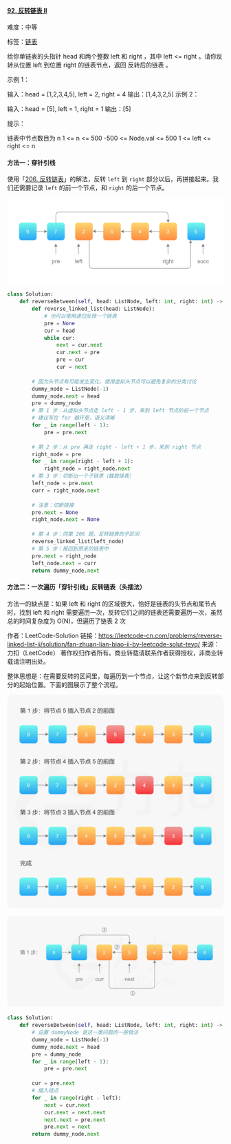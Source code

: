 #### [92. 反转链表 II](https://leetcode-cn.com/problems/reverse-linked-list-ii/)

难度：中等

标签：[链表](../Topic/链表.md)

给你单链表的头指针 head 和两个整数 left 和 right ，其中 left <= right 。请你反转从位置 left 到位置 right 的链表节点，返回 反转后的链表 。


示例 1：

输入：head = [1,2,3,4,5], left = 2, right = 4
输出：[1,4,3,2,5]
示例 2：

输入：head = [5], left = 1, right = 1
输出：[5]


提示：

链表中节点数目为 n
1 <= n <= 500
-500 <= Node.val <= 500
1 <= left <= right <= n

#### 方法一：穿针引线

使用「[206. 反转链表](https://leetcode-cn.com/problems/reverse-linked-list/)」的解法，反转 `left` 到 `right` 部分以后，再拼接起来。我们还需要记录 `left` 的前一个节点，和 `right` 的后一个节点。

![image.png](img/1615105168-ZQRZew-image.png)

```python
class Solution:
    def reverseBetween(self, head: ListNode, left: int, right: int) -> ListNode:
        def reverse_linked_list(head: ListNode):
            # 也可以使用递归反转一个链表
            pre = None
            cur = head
            while cur:
                next = cur.next
                cur.next = pre
                pre = cur
                cur = next

        # 因为头节点有可能发生变化，使用虚拟头节点可以避免复杂的分类讨论
        dummy_node = ListNode(-1)
        dummy_node.next = head
        pre = dummy_node
        # 第 1 步：从虚拟头节点走 left - 1 步，来到 left 节点的前一个节点
        # 建议写在 for 循环里，语义清晰
        for _ in range(left - 1):
            pre = pre.next

        # 第 2 步：从 pre 再走 right - left + 1 步，来到 right 节点
        right_node = pre
        for _ in range(right - left + 1):
            right_node = right_node.next
        # 第 3 步：切断出一个子链表（截取链表）
        left_node = pre.next
        curr = right_node.next

        # 注意：切断链接
        pre.next = None
        right_node.next = None

        # 第 4 步：同第 206 题，反转链表的子区间
        reverse_linked_list(left_node)
        # 第 5 步：接回到原来的链表中
        pre.next = right_node
        left_node.next = curr
        return dummy_node.next
```

#### 方法二：一次遍历「穿针引线」反转链表（头插法）

方法一的缺点是：如果 left 和 right 的区域很大，恰好是链表的头节点和尾节点时，找到 left 和 right 需要遍历一次，反转它们之间的链表还需要遍历一次，虽然总的时间复杂度为 O(N)，但遍历了链表 2 次

作者：LeetCode-Solution
链接：https://leetcode-cn.com/problems/reverse-linked-list-ii/solution/fan-zhuan-lian-biao-ii-by-leetcode-solut-teyq/
来源：力扣（LeetCode）
著作权归作者所有。商业转载请联系作者获得授权，非商业转载请注明出处。

整体思想是：在需要反转的区间里，每遍历到一个节点，让这个新节点来到反转部分的起始位置。下面的图展示了整个流程。

![image.png](img/1615105242-ZHlvOn-image.png)

![image.png](img/1615105296-bmiPxl-image.png)

```python
class Solution:
    def reverseBetween(self, head: ListNode, left: int, right: int) -> ListNode:
        # 设置 dummyNode 是这一类问题的一般做法
        dummy_node = ListNode(-1)
        dummy_node.next = head
        pre = dummy_node
        for _ in range(left - 1):
            pre = pre.next

        cur = pre.next
        # 插入结点
        for _ in range(right - left):
            next = cur.next
            cur.next = next.next
            next.next = pre.next
            pre.next = next
        return dummy_node.next
```

